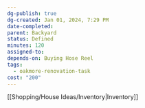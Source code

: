 ```yaml
---
dg-publish: true
dg-created: Jan 01, 2024, 7:29 PM
date-completed:
parent: Backyard
status: Defined
minutes: 120
assigned-to:
depends-on: Buying Hose Reel
tags:
  - oakmore-renovation-task
cost: "200"
---
```


[[Shopping/House Ideas/Inventory|Inventory]]